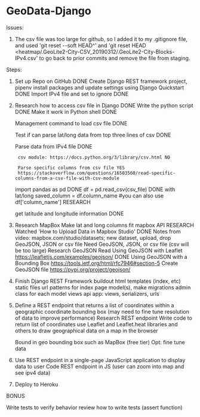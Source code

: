 # GeoData-Django

Issues:

1) The csv file was too large for github, so I added it to my .gitignore file, and used 'git reset --soft HEAD^' and 'git reset HEAD <heatmap/.GeoLite2-City-CSV_20190312/.GeoLite2-City-Blocks-IPv4.csv' to go back to prior commits and remove the file from staging.

Steps:

1) Set up Repo on GitHub DONE
	Create Django REST framework project, pipenv install packages and update settings using Django Quickstart DONE
	Import IPv4 file and set to ignore DONE

2) Research how to access csv file in Django DONE
    Write the python script DONE
    Make it work in Python shell DONE

    Management command to load csv file DONE

    Test if can parse lat/long data from top three lines of csv DONE

    Parse data from IPv4 file DONE
	
		csv module: https://docs.python.org/3/library/csv.html NO

	    Parse specific columns from csv file YES
		https://stackoverflow.com/questions/16503560/read-specific-columns-from-a-csv-file-with-csv-module

    import pandas as pd DONE
    df = pd.read_csv(csv_file) DONE with lat/long
    saved_column = df.column_name #you can also use df['column_name'] RESEARCH

	get latitude and longitude information DONE

3) Research MapBox
    Make lat and long columns fit mapbox API  RESEARCH
    Watched 'How to Upload Data in Mapbox Studio' DONE
        Notes from video: mapbox.com/studio/datasets; new dataset, upload, drop GeoJSON, JSON or csv file
    Need GeoJSON, JSON, or csv file
        (csv will be too large)
    Research GeoJSON
        Read Using GeoJSON with Leaflet https://leafletjs.com/examples/geojson/ DONE
        Using GeoJSON with a Bounding Box https://tools.ietf.org/html/rfc7946#section-5
    Create GeoJSON file https://pypi.org/project/geojson/

4) Finish Django REST Framework buildout
    html templates (index, etc)
    static files
    url patterns for index page
    model(s), make migrations
    admin class for each model
    views
    api app: views, serializers, urls

5) Define a REST endpoint that returns a list of coordinates within a geographic coordinate bounding box (may need to fine tune resolution of data to improve performance) 
	Research REST endpoint
	Write code to return list of coordinates
		use Leaflet and Leaflet.heat libraries and others to draw geographical data on a map in the browser

	Bound in geo bounding box such as MapBox (free tier)
	Opt: fine tune data

6) Use REST endpoint in a single-page JavaScript application to display data to user
	Code REST endpoint in JS (user can zoom into map and see ipv4 data)

7) Deploy to Heroku

BONUS

Write tests to verify behavior
	review how to write tests (assert function)
